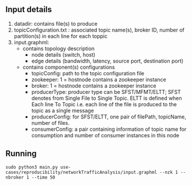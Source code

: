 ## Input details
1. datadir: contains file(s) to produce
2. topicConfiguration.txt : associated topic name(s), broker ID, number of partition(s) in each line for each toppic
3. input.graphml:
   - contains topology description
     - node details (switch, host)
     - edge details (bandwidth, latency, source port, destination port)
   - contains component(s) configurations 
     - topicConfig: path to the topic configuration file
     - zookeeper: 1 = hostnode contains a zookeeper instance
     - broker: 1 = hostnode contains a zookeeper instance
     - producerType: producer type can be SFST/MFMT/ELTT; SFST denotes from Single File to Single Topic. ELTT is defined when Each line To Topic i.e. each line of the file is produced to the topic as a single message
     - producerConfig: for SFST/ELTT, one pair of filePath, topicName, number of files.
     - consumerConfig: a pair containing information of topic name for consumption and number of consumer instances in this node

## Running
   
 ```sudo python3 main.py use-cases/reproducibility/networkTrafficAnalysis/input.graphml --nzk 1 --nbroker 1 --time 50```

